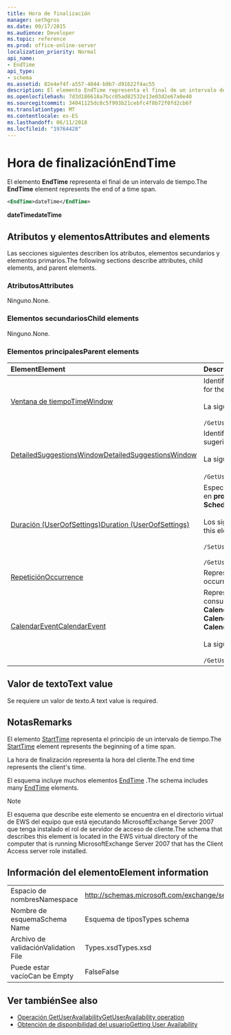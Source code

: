 ```yaml
---
title: Hora de finalización
manager: sethgros
ms.date: 09/17/2015
ms.audience: Developer
ms.topic: reference
ms.prod: office-online-server
localization_priority: Normal
api_name:
- EndTime
api_type:
- schema
ms.assetid: 82e4ef4f-a557-4044-b9b7-d91622f4ac55
description: El elemento EndTime representa el final de un intervalo de tiempo.
ms.openlocfilehash: 7d3d186618a7bcc05ad82532e13e03d2e67a0e40
ms.sourcegitcommit: 34041125dc8c5f993b21cebfc4f8b72f0fd2cb6f
ms.translationtype: MT
ms.contentlocale: es-ES
ms.lasthandoff: 06/11/2018
ms.locfileid: "19764428"
---
```

# <a name="endtime"></a><span data-ttu-id="e8fa6-103">Hora de finalización</span><span class="sxs-lookup"><span data-stu-id="e8fa6-103">EndTime</span></span>

<span data-ttu-id="e8fa6-104">El elemento **EndTime** representa el final de un intervalo de tiempo.</span><span class="sxs-lookup"><span data-stu-id="e8fa6-104">The **EndTime** element represents the end of a time span.</span></span> 
  
```xml
<EndTime>dateTime</EndTime>
```

 <span data-ttu-id="e8fa6-105">**dateTime**</span><span class="sxs-lookup"><span data-stu-id="e8fa6-105">**dateTime**</span></span>
## <a name="attributes-and-elements"></a><span data-ttu-id="e8fa6-106">Atributos y elementos</span><span class="sxs-lookup"><span data-stu-id="e8fa6-106">Attributes and elements</span></span>

<span data-ttu-id="e8fa6-107">Las secciones siguientes describen los atributos, elementos secundarios y elementos primarios.</span><span class="sxs-lookup"><span data-stu-id="e8fa6-107">The following sections describe attributes, child elements, and parent elements.</span></span>
  
### <a name="attributes"></a><span data-ttu-id="e8fa6-108">Atributos</span><span class="sxs-lookup"><span data-stu-id="e8fa6-108">Attributes</span></span>

<span data-ttu-id="e8fa6-109">Ninguno.</span><span class="sxs-lookup"><span data-stu-id="e8fa6-109">None.</span></span>
  
### <a name="child-elements"></a><span data-ttu-id="e8fa6-110">Elementos secundarios</span><span class="sxs-lookup"><span data-stu-id="e8fa6-110">Child elements</span></span>

<span data-ttu-id="e8fa6-111">Ninguno.</span><span class="sxs-lookup"><span data-stu-id="e8fa6-111">None.</span></span>
  
### <a name="parent-elements"></a><span data-ttu-id="e8fa6-112">Elementos principales</span><span class="sxs-lookup"><span data-stu-id="e8fa6-112">Parent elements</span></span>

|<span data-ttu-id="e8fa6-113">**Element**</span><span class="sxs-lookup"><span data-stu-id="e8fa6-113">**Element**</span></span>|<span data-ttu-id="e8fa6-114">**Descripción**</span><span class="sxs-lookup"><span data-stu-id="e8fa6-114">**Description**</span></span>|
|:-----|:-----|
|[<span data-ttu-id="e8fa6-115">Ventana de tiempo</span><span class="sxs-lookup"><span data-stu-id="e8fa6-115">TimeWindow</span></span>](timewindow.md) <br/> |<span data-ttu-id="e8fa6-116">Identifica el intervalo de tiempo de consulta para la información de disponibilidad del usuario.</span><span class="sxs-lookup"><span data-stu-id="e8fa6-116">Identifies the time span queried for the user availability information.</span></span><br/><br/> <span data-ttu-id="e8fa6-117">La siguiente es la expresión de XPath para este elemento:</span><span class="sxs-lookup"><span data-stu-id="e8fa6-117">The following is the XPath expression to this element:</span></span><br/><br/>  `/GetUserAvailabilityRequest/FreeBusyViewOptions/TimeWindow` <br/> |
|[<span data-ttu-id="e8fa6-118">DetailedSuggestionsWindow</span><span class="sxs-lookup"><span data-stu-id="e8fa6-118">DetailedSuggestionsWindow</span></span>](detailedsuggestionswindow.md) <br/> |<span data-ttu-id="e8fa6-119">Identifica el intervalo de tiempo que se consulta para obtener información detallada acerca de las horas de reunión sugerida.</span><span class="sxs-lookup"><span data-stu-id="e8fa6-119">Identifies the time span that is queried for detailed information about suggested meeting times.</span></span><br/><br/> <span data-ttu-id="e8fa6-120">La siguiente es la expresión de XPath para este elemento:</span><span class="sxs-lookup"><span data-stu-id="e8fa6-120">The following is the XPath expression to this element:</span></span><br/><br/>  <span data-ttu-id="e8fa6-121">`/GetUserAvailabilityRequest/SuggestionViewOptions/DetailedSuggestionsWindow`.</span><span class="sxs-lookup"><span data-stu-id="e8fa6-121"></span></span>  <br/> |
|[<span data-ttu-id="e8fa6-122">Duración (UserOofSettings)</span><span class="sxs-lookup"><span data-stu-id="e8fa6-122">Duration (UserOofSettings)</span></span>](duration-useroofsettings.md) <br/> | <span data-ttu-id="e8fa6-123">Especifica la duración para la que está habilitado el estado de fuera de oficina (OOF) si el elemento [OofState](oofstate.md) está establecido en **programado**.</span><span class="sxs-lookup"><span data-stu-id="e8fa6-123">Specifies the duration for which the Out of Office (OOF) status is enabled if the [OofState](oofstate.md) element is set to **Scheduled**.</span></span>  <br/><br/>  <span data-ttu-id="e8fa6-124">Los siguientes son las expresiones de XPath posibles para este elemento:</span><span class="sxs-lookup"><span data-stu-id="e8fa6-124">The following are the possible XPath expressions to this element:</span></span><br/><br/>  `/SetUserOofSettingsRequest/UserOofSettings/Duration` <br/><br/>  `/GetUserOofSettingsResponse/OofSettings/Duration` <br/> |
|[<span data-ttu-id="e8fa6-125">Repetición</span><span class="sxs-lookup"><span data-stu-id="e8fa6-125">Occurrence</span></span>](occurrence.md) <br/> |<span data-ttu-id="e8fa6-126">Representa una sola aparición de modificación de un elemento periódico del calendario.</span><span class="sxs-lookup"><span data-stu-id="e8fa6-126">Represents a single modified occurrence of a recurring calendar item.</span></span>  <br/> |
|[<span data-ttu-id="e8fa6-127">CalendarEvent</span><span class="sxs-lookup"><span data-stu-id="e8fa6-127">CalendarEvent</span></span>](calendarevent.md) <br/> |<span data-ttu-id="e8fa6-128">Representa una repetición del elemento de calendario único.</span><span class="sxs-lookup"><span data-stu-id="e8fa6-128">Represents a unique calendar item occurrence.</span></span> <span data-ttu-id="e8fa6-129">Se utiliza para las consultas de disponibilidad.</span><span class="sxs-lookup"><span data-stu-id="e8fa6-129">This is used for Availability inquiries.</span></span> <span data-ttu-id="e8fa6-130">El elemento **EndTime** es necesario en el elemento **CalendarEvent** .</span><span class="sxs-lookup"><span data-stu-id="e8fa6-130">The **EndTime** element is required in the **CalendarEvent** element.</span></span> <span data-ttu-id="e8fa6-131">El elemento **EndTime** en el elemento **CalendarEvent** es único para el tipo de **CalendarEvent** .</span><span class="sxs-lookup"><span data-stu-id="e8fa6-131">The **EndTime** element in the **CalendarEvent** element is unique to the **CalendarEvent** type.</span></span><br/><br/> <span data-ttu-id="e8fa6-132">La siguiente es la expresión de XPath para este elemento:</span><span class="sxs-lookup"><span data-stu-id="e8fa6-132">The following is the XPath expression to this element:</span></span><br/><br/>  `/GetUserAvailabilityResponse/FreeBusyResponseArray/FreeBusyResponse/FreeBusyView/CalendarEventArray/CalendarEvent[i]` <br/> |
   
## <a name="text-value"></a><span data-ttu-id="e8fa6-133">Valor de texto</span><span class="sxs-lookup"><span data-stu-id="e8fa6-133">Text value</span></span>

<span data-ttu-id="e8fa6-134">Se requiere un valor de texto.</span><span class="sxs-lookup"><span data-stu-id="e8fa6-134">A text value is required.</span></span>
  
## <a name="remarks"></a><span data-ttu-id="e8fa6-135">Notas</span><span class="sxs-lookup"><span data-stu-id="e8fa6-135">Remarks</span></span>

<span data-ttu-id="e8fa6-136">El elemento [StartTime](starttime.md) representa el principio de un intervalo de tiempo.</span><span class="sxs-lookup"><span data-stu-id="e8fa6-136">The [StartTime](starttime.md) element represents the beginning of a time span.</span></span> 
  
<span data-ttu-id="e8fa6-137">La hora de finalización representa la hora del cliente.</span><span class="sxs-lookup"><span data-stu-id="e8fa6-137">The end time represents the client's time.</span></span>
  
<span data-ttu-id="e8fa6-138">El esquema incluye muchos elementos [EndTime](endtime.md) .</span><span class="sxs-lookup"><span data-stu-id="e8fa6-138">The schema includes many [EndTime](endtime.md) elements.</span></span> 
  
> [!NOTE]
> <span data-ttu-id="e8fa6-139">El esquema que describe este elemento se encuentra en el directorio virtual de EWS del equipo que está ejecutando MicrosoftExchange Server 2007 que tenga instalado el rol de servidor de acceso de cliente.</span><span class="sxs-lookup"><span data-stu-id="e8fa6-139">The schema that describes this element is located in the EWS virtual directory of the computer that is running MicrosoftExchange Server 2007 that has the Client Access server role installed.</span></span> 
  
## <a name="element-information"></a><span data-ttu-id="e8fa6-140">Información del elemento</span><span class="sxs-lookup"><span data-stu-id="e8fa6-140">Element information</span></span>

|||
|:-----|:-----|
|<span data-ttu-id="e8fa6-141">Espacio de nombres</span><span class="sxs-lookup"><span data-stu-id="e8fa6-141">Namespace</span></span>  <br/> |http://schemas.microsoft.com/exchange/services/2006/types  <br/> |
|<span data-ttu-id="e8fa6-142">Nombre de esquema</span><span class="sxs-lookup"><span data-stu-id="e8fa6-142">Schema Name</span></span>  <br/> |<span data-ttu-id="e8fa6-143">Esquema de tipos</span><span class="sxs-lookup"><span data-stu-id="e8fa6-143">Types schema</span></span>  <br/> |
|<span data-ttu-id="e8fa6-144">Archivo de validación</span><span class="sxs-lookup"><span data-stu-id="e8fa6-144">Validation File</span></span>  <br/> |<span data-ttu-id="e8fa6-145">Types.xsd</span><span class="sxs-lookup"><span data-stu-id="e8fa6-145">Types.xsd</span></span>  <br/> |
|<span data-ttu-id="e8fa6-146">Puede estar vacío</span><span class="sxs-lookup"><span data-stu-id="e8fa6-146">Can be Empty</span></span>  <br/> |<span data-ttu-id="e8fa6-147">False</span><span class="sxs-lookup"><span data-stu-id="e8fa6-147">False</span></span>  <br/> |
   
## <a name="see-also"></a><span data-ttu-id="e8fa6-148">Ver también</span><span class="sxs-lookup"><span data-stu-id="e8fa6-148">See also</span></span>

- [<span data-ttu-id="e8fa6-149">Operación GetUserAvailability</span><span class="sxs-lookup"><span data-stu-id="e8fa6-149">GetUserAvailability operation</span></span>](getuseravailability-operation.md)
- [<span data-ttu-id="e8fa6-150">Obtención de disponibilidad del usuario</span><span class="sxs-lookup"><span data-stu-id="e8fa6-150">Getting User Availability</span></span>](http://msdn.microsoft.com/library/d4133fcb-9b0f-4e6b-aadf-a389da83516a%28Office.15%29.aspx)

